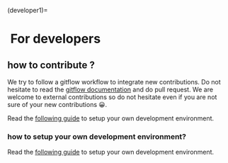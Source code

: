(developer1)=
#  For developers

## how to contribute ?

We try to follow a gitflow workflow to integrate new contributions. 
Do not hesitate to read the [gitflow documentation](https://git-flow.readthedocs.io/fr/latest/presentation.html) and do pull request. 
We are welcome to external contributions so do not hesitate even if you are not sure of your new contributions 😀. 
 
Read the [following guide](installation) to setup your own development environment. 

### how to setup  your own development environment?

Read the [following guide](installation) to setup your own development environment. 
